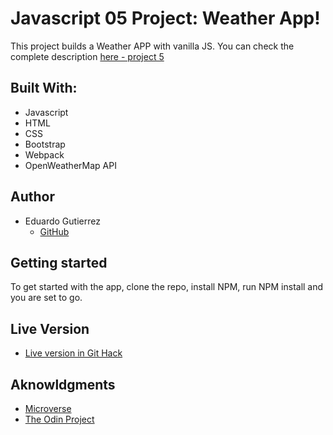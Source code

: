 
# Javascript 05 Project: Weather App!

This project builds a Weather APP with vanilla JS. You can check the complete description [here - project 5](https://www.theodinproject.com/courses/javascript/lessons/weather-app)

## Built With:

- Javascript
- HTML
- CSS
- Bootstrap
- Webpack
- OpenWeatherMap API

## Author

- Eduardo Gutierrez 
  - [GitHub](https://github.com/fedgut/)

## Getting started

To get started with the app, clone the repo, install NPM, run NPM install and you are set to go.

## Live Version
  - [Live version in Git Hack](https://raw.githack.com/fedgut/weather_app/weather_app/dist/index.html)

## Aknowldgments

- [Microverse](https://www.microverse.org/)
- [The Odin Project](https://www.theodinproject.com)

